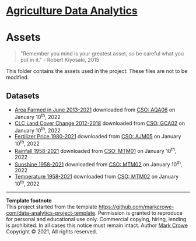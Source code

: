 # [Agriculture Data Analytics](./../../../)

# Assets

> "Remember you mind is your greatest asset, so be careful what you put in it." - Robert Kiyosaki, 2015  

This folder contains the assets used in the project. These files are not to be modified.

## Datasets

- [Area Farmed in June 2013-2021](cso-2022-01Jan-10-area-farmed-june-aqa06.csv) downloaded from [CSO: AQA06](https://data.cso.ie/table/AQA06) on January 10<sup>th</sup>, 2022
- [CLC Land Cover Change 2012-2018](cso-2022-01Jan-10-clc-land-cover-gca02.csv) downloaded from [CSO: GCA02](https://data.cso.ie/table/GCA02) on January 10<sup>th</sup>, 2022
- [Fertilizer Price 1980-2021](cso-2022-01Jan-10-fertilizers-ajm05.csv) downloaded from [CSO: AJM05](https://data.cso.ie/table/AJM05) on January 10<sup>th</sup>, 2022
- [Rainfall 1958-2021](cso-2022-01Jan-10-rainfall-mtm01.csv) downloaded from [CSO: MTM01](https://data.cso.ie/table/MTM01) on January 10<sup>th</sup>, 2022
- [Sunshine 1958-2021](cso-2022-01Jan-10-sunshine-mtm02-filtered.csv) downloaded from [CSO: MTM02](https://data.cso.ie/table/MTM02) on January 10<sup>th</sup>, 2022
- [Temperature 1958-2021](cso-2022-01Jan-10-temperature-mtm02-filtered.csv) downloaded from [CSO: MTM02](https://data.cso.ie/table/MTM02) on January 10<sup>th</sup>, 2022

---
**Template footnote**  
This project started from the template <https://github.com/markcrowe-com/data-analytics-project-template>. Permission is granted to reproduce for personal and educational use only. Commercial copying, hiring, lending is prohibited. In all cases this notice must remain intact. Author [Mark Crowe](https://github.com/markcrowe-com/) Copyright &copy; 2021, All rights reserved.